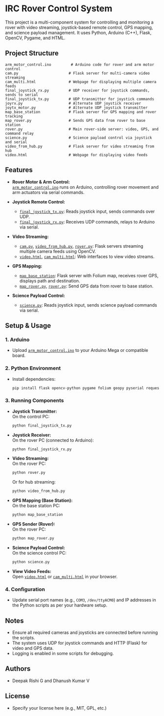 # IRC Rover Control System

This project is a multi-component system for controlling and monitoring a rover with video streaming, joystick-based remote control, GPS mapping, and science payload management. It uses Python, Arduino (C++), Flask, OpenCV, Pygame, and HTML.

## Project Structure

```
arm_motor_control.ino         # Arduino code for rover and arm motor control
cam.py                       # Flask server for multi-camera video streaming
cam_multi.html               # Webpage for displaying multiple camera feeds
final_joystick_rx.py         # UDP receiver for joystick commands, sends to serial
final_joystick_tx.py         # UDP transmitter for joystick commands
joyrx.py                     # Alternate UDP joystick receiver
joytx_motor.py               # Alternate UDP joystick transmitter
map_base_station             # Flask server for GPS mapping and rover tracking
map_rover.py                 # Sends GPS data from rover to base station
rover.py                     # Main rover-side server: video, GPS, and command relay
science.py                   # Science payload control via joystick and serial
video_from_hub.py            # Flask server for video streaming from hub
video.html                   # Webpage for displaying video feeds
```

## Features

- **Rover Motor & Arm Control:**  
  [`arm_motor_control.ino`](arm_motor_control.ino) runs on Arduino, controlling rover movement and arm actuators via serial commands.

- **Joystick Remote Control:**  
  - [`final_joystick_tx.py`](final_joystick_tx.py): Reads joystick input, sends commands over UDP.
  - [`final_joystick_rx.py`](final_joystick_rx.py): Receives UDP commands, relays to Arduino via serial.

- **Video Streaming:**  
  - [`cam.py`](cam.py), [`video_from_hub.py`](video_from_hub.py), [`rover.py`](rover.py): Flask servers streaming multiple camera feeds using OpenCV.
  - [`video.html`](video.html), [`cam_multi.html`](cam_multi.html): Web interfaces to view video streams.

- **GPS Mapping:**  
  - [`map_base_station`](map_base_station): Flask server with Folium map, receives rover GPS, displays path and destination.
  - [`map_rover.py`](map_rover.py), [`rover.py`](rover.py): Send GPS data from rover to base station.

- **Science Payload Control:**  
  - [`science.py`](science.py): Reads joystick input, sends science payload commands via serial.

## Setup & Usage

### 1. Arduino

- Upload [`arm_motor_control.ino`](arm_motor_control.ino) to your Arduino Mega or compatible board.

### 2. Python Environment

- Install dependencies:
  ```sh
  pip install flask opencv-python pygame folium geopy pyserial requests
  ```

### 3. Running Components

- **Joystick Transmitter:**  
  On the control PC:
  ```sh
  python final_joystick_tx.py
  ```

- **Joystick Receiver:**  
  On the rover PC (connected to Arduino):
  ```sh
  python final_joystick_rx.py
  ```

- **Video Streaming:**  
  On the rover PC:
  ```sh
  python rover.py
  ```
  Or for hub streaming:
  ```sh
  python video_from_hub.py
  ```

- **GPS Mapping (Base Station):**  
  On the base station PC:
  ```sh
  python map_base_station
  ```

- **GPS Sender (Rover):**  
  On the rover PC:
  ```sh
  python map_rover.py
  ```

- **Science Payload Control:**  
  On the science control PC:
  ```sh
  python science.py
  ```

- **View Video Feeds:**  
  Open [`video.html`](video.html) or [`cam_multi.html`](cam_multi.html) in your browser.

### 4. Configuration

- Update serial port names (e.g., `COM3`, `/dev/ttyACM0`) and IP addresses in the Python scripts as per your hardware setup.

## Notes

- Ensure all required cameras and joysticks are connected before running the scripts.
- The system uses UDP for joystick commands and HTTP (Flask) for video and GPS data.
- Logging is enabled in some scripts for debugging.

## Authors

- Deepak Rishi G and Dhanush Kumar V

## License

- Specify your license here (e.g., MIT, GPL, etc.)
